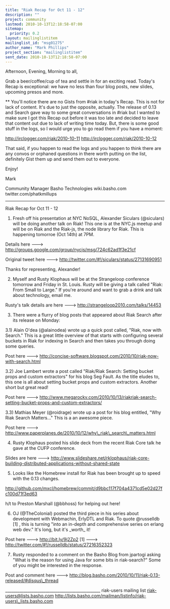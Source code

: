 ```yaml
---
title: "Riak Recap for Oct 11 - 12"
description: ""
project: community
lastmod: 2010-10-13T12:18:58-07:00
sitemap:
  priority: 0.2
layout: mailinglistitem
mailinglist_id: "msg01275"
author_name: "Mark Phillips"
project_section: "mailinglistitem"
sent_date: 2010-10-13T12:18:58-07:00
---
```



Afternoon, Evening, Morning to all,

Grab a beer/coffee/cup of tea and settle in for an exciting read.
Today's Recap is exceptional: we have no less than four blog posts,
new slides, upcoming presos and more.

\*\* You'll notice there are no Gists from #riak in today's Recap. This
is not for lack of content. It's due to just the opposite, actually.
The release of 0.13 and Search gave way to some great conversations in
#riak but I wanted to make sure I got this Recap out before it was too
late and decided to leave that content out due to lack of writing time
today. But, there is some good stuff in the logs, so I would urge you
to go read them if you have a moment:

http://irclogger.com/riak/2010-10-11
http://irclogger.com/riak/2010-10-12

That said, if you happen to read the logs and you happen to think
there are any convos or orphaned questions in there worth putting on
the list, definitely Gist them up and send them out to everyone.

Enjoy!

Mark

Community Manager
Basho Technologies
wiki.basho.com
twitter.com/phatkmillups

----

Riak Recap for Oct 11 - 12

1) Fresh off his presentation at NYC NoSQL, Alexander Siculars
(@siculars) will be doing another talk on Riak! This one is at the
NYC.js meetup and will be on Riak and the Riak-js, the node library
for Riak. This is happening tomorroe (Oct 14th) at 7PM.

Details here ---&gt; http://groups.google.com/group/nycjs/msg/724c62ad1f3e21cf

Original tweet here ---&gt; http://twitter.com/#!/siculars/status/27131690951

Thanks for representing, Alexander!

2) Myself and Rusty Klophaus will be at the Strangeloop conference
tomorrow and Friday in St. Louis. Rusty will be giving a talk called
"Riak: From Small to Large." If you're around and want to grab a drink
and talk about technology, email me.

Rusty's talk details are here ---&gt; http://strangeloop2010.com/talks/14453

3) There were a flurry of blog posts that appeared about Riak Search
after its release on Monday:

3.1) Alain O'dea (@alainodea) wrote up a quick post called, "Riak, now
with Search." This is a great little overview of that starts with
configuring several buckets in Riak for indexing in Search and then
takes you through doing some queries.

Post here ---&gt; 
http://concise-software.blogspot.com/2010/10/riak-now-with-search.html

3.2) Joe Lambert wrote a post called "Riak/Riak Search: Setting bucket
props and custom extractors" for his blog Seg Fault. As the title
eludes to, this one is all about setting bucket props and custom
extractors. Another short but great read!

Post here ---&gt; 
http://www.megarockv.com/2010/10/13/riakriak-search-setting-bucket-props-and-custom-extractors/

3.3) Mathias Meyer (@roidrage) wrote up a post for his blog entitled,
"Why Riak Search Matters..." This is a an awesome piece.

Post here ---&gt; http://www.paperplanes.de/2010/10/12/why\_riak\_search\_matters.html

4) Rusty Klophaus posted his slide deck from the recent Riak Core talk
he gave at the CUFP conference.

Slides are here ---&gt;
http://www.slideshare.net/rklophaus/riak-core-building-distributed-applications-without-shared-state

5) Looks like the Homebrew install for Riak has been brought up to
speed with the 0.13 changes.

http://github.com/mxcl/homebrew/commit/d9bbc117f704a4371cd5e02d27fc100d71f3ed63

h/t to Preston Marshall (@bbhoss) for helping out here!

6) OJ (@TheColonial) posted the third piece in his series about
development with Webmachin, ErlyDTL and Riak. To quote @russelldb [1]
, this is turning "into an in-depth and comprehensive series on erlang
web dev." It's long, but it's \_worth\_ it!

Post here ---&gt; http://bit.ly/9j2Zp2
[1] ---&gt; http://twitter.com/#!/russelldb/status/27216352323

7) Rusty responded to a comment on the Basho Blog from jpartogi asking
"What is the reason for using Java for some bits in riak-search?" Some
of you might be interested in the response.

Post and comment here ---&gt;
http://blog.basho.com/2010/10/11/riak-0.13-released/#disqus\_thread

\_\_\_\_\_\_\_\_\_\_\_\_\_\_\_\_\_\_\_\_\_\_\_\_\_\_\_\_\_\_\_\_\_\_\_\_\_\_\_\_\_\_\_\_\_\_\_
riak-users mailing list
riak-users@lists.basho.com
http://lists.basho.com/mailman/listinfo/riak-users\_lists.basho.com

